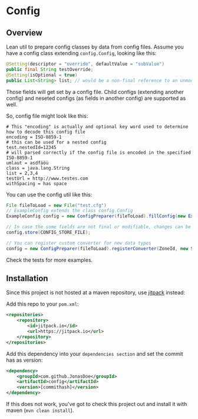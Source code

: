 # Config
## Overview
Lean util to prepare config classes by data from config files.
Assume you have a config class extending `config.Config`, looking like this:
```java
@Setting(descriptor = "override", defaultValue = "subValue")
public final String testOverride;
@Setting(isOptional = true)
public List<String> list; // would be a non-final reference to an unmodifiable list
```
Those fields will get set by a config file. Child configs (extending another config) and neseted configs (as fields in another config) are supported as well.

So, config file might look like this:
```
# This "encoding" is actually and optional key word used to determine how to decode this config file
encoding = ISO-8859-1
# this can be used for a nested config
test.nestedId=12345
# will parsed correctly if the config file is encoded in the specified ISO-8859-1
umlaut = asdfäöü
class = java.lang.String
list = 2,3,4
testUrl = http://www.testes.com
withSpacing = has space
```

You can use the config util like this:
```java
File fileToLoad = new File("test.cfg")
// ExampleConfig extends the class config.Config
ExampleConfig config = new ConfigPreparer(fileToLoad).fillConfig(new ExampleChildConfig());

// In case the some fields are not final or modifiable, changes can be stored.
config.store(CONFIG_STORE_FILE);

// You can register custom converter for new data types
config = new ConfigPreparer(fileToLoad).registerConverter(ZoneId, new SettingConverter(Object::toString, ZoneId:of)).update(Config);
```

Check the tests for more examples.

## Installation
Since this project is not hosted at a maven repository, use [jitpack](https://jitpack.io) instead:

Add this repo to your `pom.xml`:
```xml
<repositories>
    <repository>
        <id>jitpack.io</id>
        <url>https://jitpack.io</url>
    </repository>
</repositories>
```
Add this dependency into your `dependencies section` and set the commit has as version:
```xml
<dependency>
    <groupId>com.github.JonasDoe</groupId>
    <artifactId>config</artifactId>
    <version>[commithash]</version>
</dependency>
```
If this does not work, you've got to check this project out and install it with maven (`mvn clean install`).